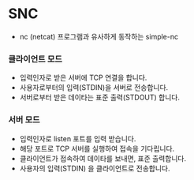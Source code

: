 # SNC
- nc (netcat) 프로그램과 유사하게 동작하는 simple-nc

### 클라이언트 모드
- 입력인자로 받은 서버에 TCP 연결을 합니다.
- 사용자로부터의 입력(STDIN)을 서버로 전송합니다.
- 서버로부터 받은 데이타는 표준 출력(STDOUT) 합니다.

### 서버 모드
- 입력인자로 listen 포트를 입력 받습니다.
- 해당 포트로 TCP 서버를 실행하여 접속을 기다립니다.
- 클라이언트가 접속하여 데이타를 보내면, 표준 출력합니다.
- 사용자의 입력(STDIN) 을 클라이언트로 전송합니다.

